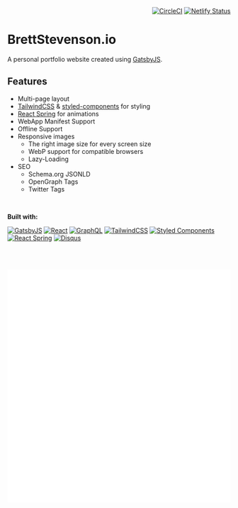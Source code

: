 <p align="right">
  <a href="https://circleci.com/gh/LekoArts/gatsby-starter-portfolio-cara"><img src="https://circleci.com/gh/LekoArts/gatsby-starter-portfolio-cara.svg?style=svg" alt="CircleCI"/></a>
  <a href="https://app.netlify.com/sites/brettstevenson/deploys"><img src="https://api.netlify.com/api/v1/badges/64741f43-3afe-4692-b65f-b6c258333519/deploy-status" alt="Netlify Status"/></a>
</p>

# BrettStevenson.io

A personal portfolio website created using [GatsbyJS](https://www.gatsbyjs.org).  

## Features  

- Multi-page layout
- [TailwindCSS](https://tailwindcss.com/) & [styled-components](https://www.styled-components.com/) for styling
- [React Spring](https://github.com/drcmda/react-spring) for animations
- WebApp Manifest Support
- Offline Support
- Responsive images
  - The right image size for every screen size
  - WebP support for compatible browsers
  - Lazy-Loading
- SEO
  - Schema.org JSONLD
  - OpenGraph Tags
  - Twitter Tags

<br>

**Built with:**  

<p>
  <a href="https://www.gatsbyjs.org/"><img src="https://user-images.githubusercontent.com/16360374/54067385-3051be80-41f4-11e9-9daf-29f910f35427.png" alt="GatsbyJS" height="40"></a>
  <a href="https://reactjs.org/"><img src="https://user-images.githubusercontent.com/16360374/54067296-34c9a780-41f3-11e9-985c-dae0828c2470.png" alt="React" height="40"></a>
  <a href="https://graphql.org/"><img src="https://user-images.githubusercontent.com/16360374/54067380-292ab080-41f4-11e9-9819-6d96fb2124e2.png" alt="GraphQL" height="40"></a>
  <a href="https://tailwindcss.com"><img src="https://user-images.githubusercontent.com/16360374/54067382-2b8d0a80-41f4-11e9-8613-98edcad9e89f.png" alt="TailwindCSS" height="40"></a>
  <a href="https://www.styled-components.com/"><img src="https://user-images.githubusercontent.com/16360374/54067384-2def6480-41f4-11e9-9e55-a32e72ed23de.png" alt="Styled Components" height="40"></a>
  <a href="https://www.react-spring.io/"><img src="https://user-images.githubusercontent.com/16360374/54067378-26c85680-41f4-11e9-8cca-552b091b267b.png" alt="React Spring" height="40"></a>
  <a href="https://disqus.com/"><img src="https://user-images.githubusercontent.com/16360374/55284185-43087080-5326-11e9-9931-cf0baddc2684.png" alt="Disqus" height="40"></a>
</p>

<br /><br />

<p align="center">
  <img src="https://github.com/tterb/brettstevenson.io/blob/master/github-metrics.svg" alt="PageSpeed Insights" />
</p>
